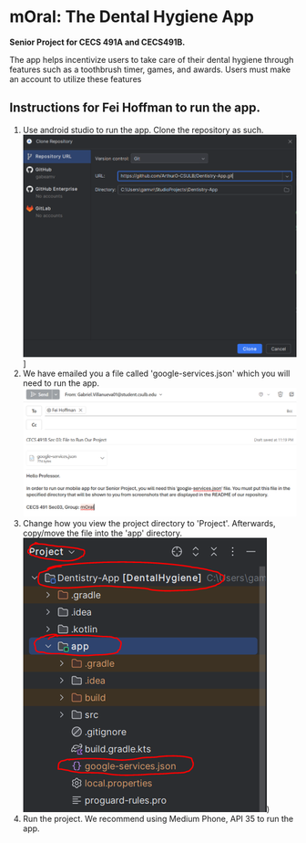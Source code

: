 # mOral: The Dental Hygiene App
**Senior Project for CECS 491A and CECS491B.**

The app helps incentivize users to take care of their dental hygiene through features such as
a toothbrush timer, games, and awards. Users must make an account to utilize these features

## Instructions for Fei Hoffman to run the app.
1. Use android studio to run the app. Clone the repository as such.
![Clone Screenshot](./Screenshots/screenshot_clone_repo.PNG)]
2. We have emailed you a file called 'google-services.json' which you will need to run the app.
![Email Screenshot](./Screenshots/screenshot_email.PNG)
3. Change how you view the project directory to 'Project'. Afterwards, copy/move the file into
    the 'app' directory.
![File Move Screenshot](./Screenshots/screenshot_file_move.PNG))
4. Run the project. We recommend using Medium Phone, API 35 to run the app.